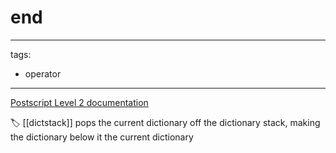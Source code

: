# end

---
tags:

- operator

---

[Postscript Level 2 documentation](https://hepunx.rl.ac.uk/~adye/psdocs/ref/PSL2e.html#end)

🏷️ [[dictstack]]
pops the current dictionary off the dictionary stack, making the dictionary below it the current dictionary

